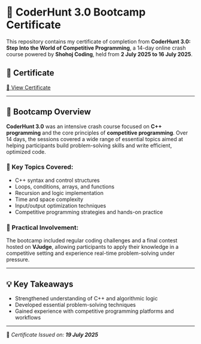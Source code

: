 # 🎯 CoderHunt 3.0 Bootcamp Certificate

This repository contains my certificate of completion from **CoderHunt 3.0: Step Into the World of Competitive Programming**, a 14-day online crash course powered by **Shohoj Coding**, held from **2 July 2025 to 16 July 2025**.

## 📜 Certificate
[📄 View Certificate](https://github.com/Hurairiam/certifications/blob/main/CoderHunt%203.0%20Bootcamp%20by%20Shohoj%20Coding/CoderHunt-3.0-Certificate.pdf)

---

## 🧠 Bootcamp Overview

**CoderHunt 3.0** was an intensive crash course focused on **C++ programming** and the core principles of **competitive programming**. Over 14 days, the sessions covered a wide range of essential topics aimed at helping participants build problem-solving skills and write efficient, optimized code.

### 📘 Key Topics Covered:
- C++ syntax and control structures  
- Loops, conditions, arrays, and functions  
- Recursion and logic implementation  
- Time and space complexity  
- Input/output optimization techniques  
- Competitive programming strategies and hands-on practice  

### 🧩 Practical Involvement:
The bootcamp included regular coding challenges and a final contest hosted on **VJudge**, allowing participants to apply their knowledge in a competitive setting and experience real-time problem-solving under pressure.

---

## 💡 Key Takeaways
- Strengthened understanding of C++ and algorithmic logic  
- Developed essential problem-solving techniques  
- Gained experience with competitive programming platforms and workflows

---

📌 _Certificate Issued on: **19 July 2025**_
